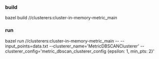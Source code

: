 ### build

bazel build //clusterers:cluster-in-memory-metric_main

### run

bazel run //clusterers:cluster-in-memory-metric_main -- --input_points=data.txt --clusterer_name='MetricDBSCANClusterer' --clusterer_config='metric_dbscan_clusterer_config {epsilon: 1, min_pts: 2}'
